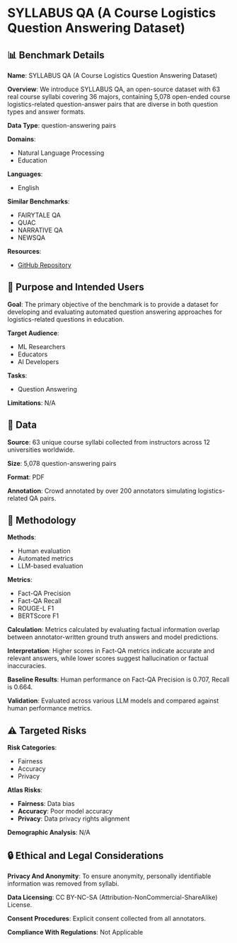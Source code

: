# SYLLABUS QA (A Course Logistics Question Answering Dataset)

## 📊 Benchmark Details

**Name**: SYLLABUS QA (A Course Logistics Question Answering Dataset)

**Overview**: We introduce SYLLABUS QA, an open-source dataset with 63 real course syllabi covering 36 majors, containing 5,078 open-ended course logistics-related question-answer pairs that are diverse in both question types and answer formats.

**Data Type**: question-answering pairs

**Domains**:
- Natural Language Processing
- Education

**Languages**:
- English

**Similar Benchmarks**:
- FAIRYTALE QA
- QUAC
- NARRATIVE QA
- NEWSQA

**Resources**:
- [GitHub Repository](https://github.com/umass-ml4ed/SyllabusQACourse)

## 🎯 Purpose and Intended Users

**Goal**: The primary objective of the benchmark is to provide a dataset for developing and evaluating automated question answering approaches for logistics-related questions in education.

**Target Audience**:
- ML Researchers
- Educators
- AI Developers

**Tasks**:
- Question Answering

**Limitations**: N/A

## 💾 Data

**Source**: 63 unique course syllabi collected from instructors across 12 universities worldwide.

**Size**: 5,078 question-answering pairs

**Format**: PDF

**Annotation**: Crowd annotated by over 200 annotators simulating logistics-related QA pairs.

## 🔬 Methodology

**Methods**:
- Human evaluation
- Automated metrics
- LLM-based evaluation

**Metrics**:
- Fact-QA Precision
- Fact-QA Recall
- ROUGE-L F1
- BERTScore F1

**Calculation**: Metrics calculated by evaluating factual information overlap between annotator-written ground truth answers and model predictions.

**Interpretation**: Higher scores in Fact-QA metrics indicate accurate and relevant answers, while lower scores suggest hallucination or factual inaccuracies.

**Baseline Results**: Human performance on Fact-QA Precision is 0.707, Recall is 0.664.

**Validation**: Evaluated across various LLM models and compared against human performance metrics.

## ⚠️ Targeted Risks

**Risk Categories**:
- Fairness
- Accuracy
- Privacy

**Atlas Risks**:
- **Fairness**: Data bias
- **Accuracy**: Poor model accuracy
- **Privacy**: Data privacy rights alignment

**Demographic Analysis**: N/A

## 🔒 Ethical and Legal Considerations

**Privacy And Anonymity**: To ensure anonymity, personally identifiable information was removed from syllabi.

**Data Licensing**: CC BY-NC-SA (Attribution-NonCommercial-ShareAlike) License.

**Consent Procedures**: Explicit consent collected from all annotators.

**Compliance With Regulations**: Not Applicable
